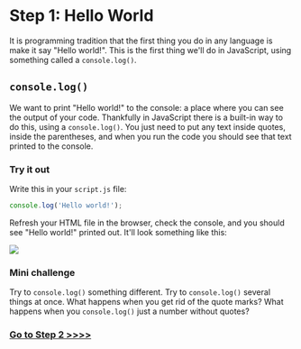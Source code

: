 # Step 1: Hello World

It is programming tradition that the first thing you do in any language is make it say "Hello world!". This is the first thing we'll do in JavaScript, using something called a `console.log()`.

## `console.log()`

We want to print "Hello world!" to the console: a place where you can see the output of your code. Thankfully in JavaScript there is a built-in way to do this, using a `console.log()`. You just need to put any text inside quotes, inside the parentheses, and when you run the code you should see that text printed to the console.

### Try it out

Write this in your `script.js` file:

```js
console.log('Hello world!');
```

Refresh your HTML file in the browser, check the console, and you should see "Hello world!" printed out. It'll look something like this:

<img src="http://tutorials.codebar.io/js/lesson1/assets/images/console-hello.png">

### Mini challenge

Try to `console.log()` something different. Try to `console.log()` several things at once. What happens when you get rid of the quote marks? What happens when you `console.log()` just a number without quotes?

### [Go to Step 2 >>>>](https://github.com/node-girls/beginners-javascript/blob/master/step02.md)
